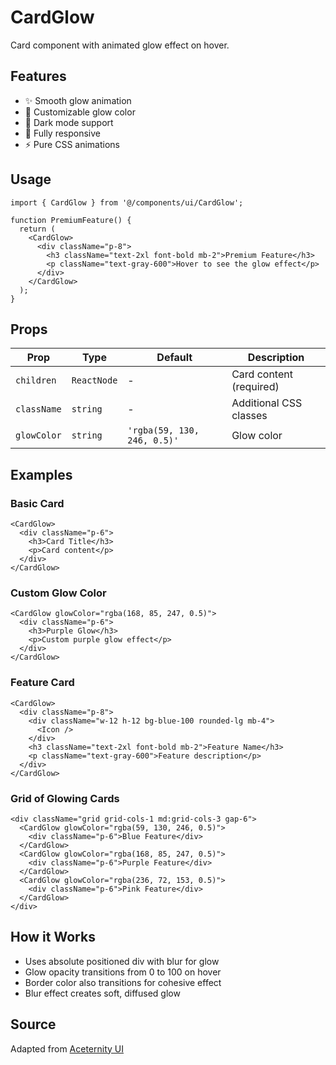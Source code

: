 # CardGlow

Card component with animated glow effect on hover.

## Features

- ✨ Smooth glow animation
- 🎨 Customizable glow color
- 🌙 Dark mode support
- 📱 Fully responsive
- ⚡ Pure CSS animations

## Usage

```tsx
import { CardGlow } from '@/components/ui/CardGlow';

function PremiumFeature() {
  return (
    <CardGlow>
      <div className="p-8">
        <h3 className="text-2xl font-bold mb-2">Premium Feature</h3>
        <p className="text-gray-600">Hover to see the glow effect</p>
      </div>
    </CardGlow>
  );
}
```

## Props

| Prop | Type | Default | Description |
|------|------|---------|-------------|
| `children` | `ReactNode` | - | Card content (required) |
| `className` | `string` | - | Additional CSS classes |
| `glowColor` | `string` | `'rgba(59, 130, 246, 0.5)'` | Glow color |

## Examples

### Basic Card

```tsx
<CardGlow>
  <div className="p-6">
    <h3>Card Title</h3>
    <p>Card content</p>
  </div>
</CardGlow>
```

### Custom Glow Color

```tsx
<CardGlow glowColor="rgba(168, 85, 247, 0.5)">
  <div className="p-6">
    <h3>Purple Glow</h3>
    <p>Custom purple glow effect</p>
  </div>
</CardGlow>
```

### Feature Card

```tsx
<CardGlow>
  <div className="p-8">
    <div className="w-12 h-12 bg-blue-100 rounded-lg mb-4">
      <Icon />
    </div>
    <h3 className="text-2xl font-bold mb-2">Feature Name</h3>
    <p className="text-gray-600">Feature description</p>
  </div>
</CardGlow>
```

### Grid of Glowing Cards

```tsx
<div className="grid grid-cols-1 md:grid-cols-3 gap-6">
  <CardGlow glowColor="rgba(59, 130, 246, 0.5)">
    <div className="p-6">Blue Feature</div>
  </CardGlow>
  <CardGlow glowColor="rgba(168, 85, 247, 0.5)">
    <div className="p-6">Purple Feature</div>
  </CardGlow>
  <CardGlow glowColor="rgba(236, 72, 153, 0.5)">
    <div className="p-6">Pink Feature</div>
  </CardGlow>
</div>
```

## How it Works

- Uses absolute positioned div with blur for glow
- Glow opacity transitions from 0 to 100 on hover
- Border color also transitions for cohesive effect
- Blur effect creates soft, diffused glow

## Source

Adapted from [Aceternity UI](https://ui.aceternity.com/)
